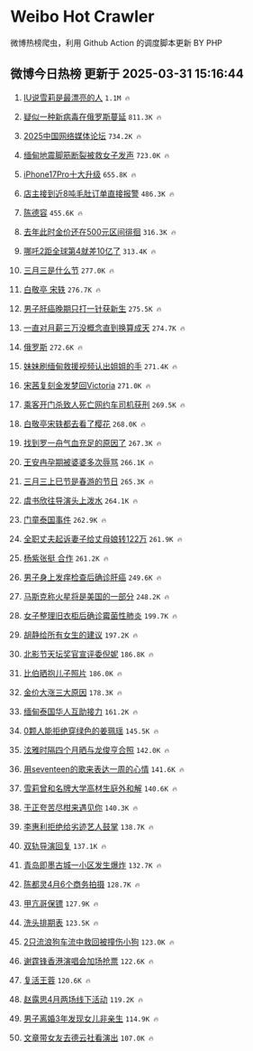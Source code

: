 # Weibo Hot Crawler 



微博热榜爬虫，利用 Github Action 的调度脚本更新 BY PHP 


## 微博今日热榜 更新于 2025-03-31 15:16:44 
1. [IU说雪莉是最漂亮的人](https://s.weibo.com/weibo?q=%23IU%E8%AF%B4%E9%9B%AA%E8%8E%89%E6%98%AF%E6%9C%80%E6%BC%82%E4%BA%AE%E7%9A%84%E4%BA%BA%23&t=31&band_rank=1&Refer=top) `1.1M 🔥` 

1. [疑似一种新病毒在俄罗斯蔓延](https://s.weibo.com/weibo?q=%23%E7%96%91%E4%BC%BC%E4%B8%80%E7%A7%8D%E6%96%B0%E7%97%85%E6%AF%92%E5%9C%A8%E4%BF%84%E7%BD%97%E6%96%AF%E8%94%93%E5%BB%B6%23&t=31&band_rank=2&Refer=top) `811.3K 🔥` 

1. [2025中国网络媒体论坛](https://s.weibo.com/weibo?q=%232025%E4%B8%AD%E5%9B%BD%E7%BD%91%E7%BB%9C%E5%AA%92%E4%BD%93%E8%AE%BA%E5%9D%9B%23&t=31&band_rank=3&Refer=top) `734.2K 🔥` 

1. [缅甸地震脚筋断裂被救女子发声](https://s.weibo.com/weibo?q=%23%E7%BC%85%E7%94%B8%E5%9C%B0%E9%9C%87%E8%84%9A%E7%AD%8B%E6%96%AD%E8%A3%82%E8%A2%AB%E6%95%91%E5%A5%B3%E5%AD%90%E5%8F%91%E5%A3%B0%23&t=31&band_rank=4&Refer=top) `723.0K 🔥` 

1. [iPhone17Pro十大升级](https://s.weibo.com/weibo?q=%23iPhone17Pro%E5%8D%81%E5%A4%A7%E5%8D%87%E7%BA%A7%23&t=31&band_rank=5&Refer=top) `655.8K 🔥` 

1. [店主接到近8吨毛肚订单直接报警](https://s.weibo.com/weibo?q=%23%E5%BA%97%E4%B8%BB%E6%8E%A5%E5%88%B0%E8%BF%918%E5%90%A8%E6%AF%9B%E8%82%9A%E8%AE%A2%E5%8D%95%E7%9B%B4%E6%8E%A5%E6%8A%A5%E8%AD%A6%23&t=31&band_rank=6&Refer=top) `486.3K 🔥` 

1. [陈德容](https://s.weibo.com/weibo?q=%E9%99%88%E5%BE%B7%E5%AE%B9&t=31&band_rank=7&Refer=top) `455.6K 🔥` 

1. [去年此时金价还在500元区间徘徊](https://s.weibo.com/weibo?q=%23%E5%8E%BB%E5%B9%B4%E6%AD%A4%E6%97%B6%E9%87%91%E4%BB%B7%E8%BF%98%E5%9C%A8500%E5%85%83%E5%8C%BA%E9%97%B4%E5%BE%98%E5%BE%8A%23&t=31&band_rank=8&Refer=top) `316.3K 🔥` 

1. [哪吒2距全球第4就差10亿了](https://s.weibo.com/weibo?q=%23%E5%93%AA%E5%90%922%E8%B7%9D%E5%85%A8%E7%90%83%E7%AC%AC4%E5%B0%B1%E5%B7%AE10%E4%BA%BF%E4%BA%86%23&t=31&band_rank=9&Refer=top) `313.4K 🔥` 

1. [三月三是什么节](https://s.weibo.com/weibo?q=%23%E4%B8%89%E6%9C%88%E4%B8%89%E6%98%AF%E4%BB%80%E4%B9%88%E8%8A%82%23&t=31&band_rank=10&Refer=top) `277.0K 🔥` 

1. [白敬亭 宋轶](https://s.weibo.com/weibo?q=%E7%99%BD%E6%95%AC%E4%BA%AD%20%E5%AE%8B%E8%BD%B6&t=31&band_rank=11&Refer=top) `276.7K 🔥` 

1. [男子肝癌晚期只打一针获新生](https://s.weibo.com/weibo?q=%23%E7%94%B7%E5%AD%90%E8%82%9D%E7%99%8C%E6%99%9A%E6%9C%9F%E5%8F%AA%E6%89%93%E4%B8%80%E9%92%88%E8%8E%B7%E6%96%B0%E7%94%9F%23&t=31&band_rank=12&Refer=top) `275.5K 🔥` 

1. [一直对月薪三万没概念直到换算成天](https://s.weibo.com/weibo?q=%E4%B8%80%E7%9B%B4%E5%AF%B9%E6%9C%88%E8%96%AA%E4%B8%89%E4%B8%87%E6%B2%A1%E6%A6%82%E5%BF%B5%E7%9B%B4%E5%88%B0%E6%8D%A2%E7%AE%97%E6%88%90%E5%A4%A9&t=31&band_rank=13&Refer=top) `274.7K 🔥` 

1. [俄罗斯](https://s.weibo.com/weibo?q=%E4%BF%84%E7%BD%97%E6%96%AF&t=31&band_rank=14&Refer=top) `272.6K 🔥` 

1. [妹妹刷缅甸救援视频认出姐姐的手](https://s.weibo.com/weibo?q=%23%E5%A6%B9%E5%A6%B9%E5%88%B7%E7%BC%85%E7%94%B8%E6%95%91%E6%8F%B4%E8%A7%86%E9%A2%91%E8%AE%A4%E5%87%BA%E5%A7%90%E5%A7%90%E7%9A%84%E6%89%8B%23&t=31&band_rank=15&Refer=top) `271.4K 🔥` 

1. [宋茜复刻金发梦回Victoria](https://s.weibo.com/weibo?q=%23%E5%AE%8B%E8%8C%9C%E5%A4%8D%E5%88%BB%E9%87%91%E5%8F%91%E6%A2%A6%E5%9B%9EVictoria%23&t=31&band_rank=16&Refer=top) `271.0K 🔥` 

1. [乘客开门杀致人死亡网约车司机获刑](https://s.weibo.com/weibo?q=%23%E4%B9%98%E5%AE%A2%E5%BC%80%E9%97%A8%E6%9D%80%E8%87%B4%E4%BA%BA%E6%AD%BB%E4%BA%A1%E7%BD%91%E7%BA%A6%E8%BD%A6%E5%8F%B8%E6%9C%BA%E8%8E%B7%E5%88%91%23&t=31&band_rank=17&Refer=top) `269.5K 🔥` 

1. [白敬亭宋轶都去看了樱花](https://s.weibo.com/weibo?q=%23%E7%99%BD%E6%95%AC%E4%BA%AD%E5%AE%8B%E8%BD%B6%E9%83%BD%E5%8E%BB%E7%9C%8B%E4%BA%86%E6%A8%B1%E8%8A%B1%23&t=31&band_rank=18&Refer=top) `268.0K 🔥` 

1. [找到罗一舟气血充足的原因了](https://s.weibo.com/weibo?q=%23%E6%89%BE%E5%88%B0%E7%BD%97%E4%B8%80%E8%88%9F%E6%B0%94%E8%A1%80%E5%85%85%E8%B6%B3%E7%9A%84%E5%8E%9F%E5%9B%A0%E4%BA%86%23&t=31&band_rank=19&Refer=top) `267.3K 🔥` 

1. [王安冉孕期被婆婆多次辱骂](https://s.weibo.com/weibo?q=%23%E7%8E%8B%E5%AE%89%E5%86%89%E5%AD%95%E6%9C%9F%E8%A2%AB%E5%A9%86%E5%A9%86%E5%A4%9A%E6%AC%A1%E8%BE%B1%E9%AA%82%23&t=31&band_rank=20&Refer=top) `266.1K 🔥` 

1. [三月三上巳节是春游的节日](https://s.weibo.com/weibo?q=%23%E4%B8%89%E6%9C%88%E4%B8%89%E4%B8%8A%E5%B7%B3%E8%8A%82%E6%98%AF%E6%98%A5%E6%B8%B8%E7%9A%84%E8%8A%82%E6%97%A5%23&t=31&band_rank=21&Refer=top) `265.3K 🔥` 

1. [虞书欣往导演头上泼水](https://s.weibo.com/weibo?q=%23%E8%99%9E%E4%B9%A6%E6%AC%A3%E5%BE%80%E5%AF%BC%E6%BC%94%E5%A4%B4%E4%B8%8A%E6%B3%BC%E6%B0%B4%23&t=31&band_rank=22&Refer=top) `264.1K 🔥` 

1. [门童泰国事件](https://s.weibo.com/weibo?q=%E9%97%A8%E7%AB%A5%E6%B3%B0%E5%9B%BD%E4%BA%8B%E4%BB%B6&t=31&band_rank=23&Refer=top) `262.9K 🔥` 

1. [全职丈夫起诉妻子给丈母娘转122万](https://s.weibo.com/weibo?q=%23%E5%85%A8%E8%81%8C%E4%B8%88%E5%A4%AB%E8%B5%B7%E8%AF%89%E5%A6%BB%E5%AD%90%E7%BB%99%E4%B8%88%E6%AF%8D%E5%A8%98%E8%BD%AC122%E4%B8%87%23&t=31&band_rank=24&Refer=top) `261.9K 🔥` 

1. [杨紫张挺 合作](https://s.weibo.com/weibo?q=%E6%9D%A8%E7%B4%AB%E5%BC%A0%E6%8C%BA%20%E5%90%88%E4%BD%9C&t=31&band_rank=25&Refer=top) `261.2K 🔥` 

1. [男子身上发痒检查后确诊肝癌](https://s.weibo.com/weibo?q=%23%E7%94%B7%E5%AD%90%E8%BA%AB%E4%B8%8A%E5%8F%91%E7%97%92%E6%A3%80%E6%9F%A5%E5%90%8E%E7%A1%AE%E8%AF%8A%E8%82%9D%E7%99%8C%23&t=31&band_rank=26&Refer=top) `249.6K 🔥` 

1. [马斯克称火星将是美国的一部分](https://s.weibo.com/weibo?q=%23%E9%A9%AC%E6%96%AF%E5%85%8B%E7%A7%B0%E7%81%AB%E6%98%9F%E5%B0%86%E6%98%AF%E7%BE%8E%E5%9B%BD%E7%9A%84%E4%B8%80%E9%83%A8%E5%88%86%23&t=31&band_rank=27&Refer=top) `248.2K 🔥` 

1. [女子整理旧衣柜后确诊霉菌性肺炎](https://s.weibo.com/weibo?q=%23%E5%A5%B3%E5%AD%90%E6%95%B4%E7%90%86%E6%97%A7%E8%A1%A3%E6%9F%9C%E5%90%8E%E7%A1%AE%E8%AF%8A%E9%9C%89%E8%8F%8C%E6%80%A7%E8%82%BA%E7%82%8E%23&t=31&band_rank=28&Refer=top) `199.7K 🔥` 

1. [胡静给所有女生的建议](https://s.weibo.com/weibo?q=%E8%83%A1%E9%9D%99%E7%BB%99%E6%89%80%E6%9C%89%E5%A5%B3%E7%94%9F%E7%9A%84%E5%BB%BA%E8%AE%AE&t=31&band_rank=29&Refer=top) `197.2K 🔥` 

1. [北影节天坛奖官宣评委倪妮](https://s.weibo.com/weibo?q=%23%E5%8C%97%E5%BD%B1%E8%8A%82%E5%A4%A9%E5%9D%9B%E5%A5%96%E5%AE%98%E5%AE%A3%E8%AF%84%E5%A7%94%E5%80%AA%E5%A6%AE%23&t=31&band_rank=30&Refer=top) `186.8K 🔥` 

1. [比伯晒抱儿子照片](https://s.weibo.com/weibo?q=%23%E6%AF%94%E4%BC%AF%E6%99%92%E6%8A%B1%E5%84%BF%E5%AD%90%E7%85%A7%E7%89%87%23&t=31&band_rank=31&Refer=top) `186.0K 🔥` 

1. [金价大涨三大原因](https://s.weibo.com/weibo?q=%23%E9%87%91%E4%BB%B7%E5%A4%A7%E6%B6%A8%E4%B8%89%E5%A4%A7%E5%8E%9F%E5%9B%A0%23&t=31&band_rank=32&Refer=top) `178.3K 🔥` 

1. [缅甸泰国华人互助接力](https://s.weibo.com/weibo?q=%23%E7%BC%85%E7%94%B8%E6%B3%B0%E5%9B%BD%E5%8D%8E%E4%BA%BA%E4%BA%92%E5%8A%A9%E6%8E%A5%E5%8A%9B%23&t=31&band_rank=33&Refer=top) `161.2K 🔥` 

1. [0颗人能拒绝穿绿色的姜珮瑶](https://s.weibo.com/weibo?q=0%E9%A2%97%E4%BA%BA%E8%83%BD%E6%8B%92%E7%BB%9D%E7%A9%BF%E7%BB%BF%E8%89%B2%E7%9A%84%E5%A7%9C%E7%8F%AE%E7%91%B6&t=31&band_rank=34&Refer=top) `145.5K 🔥` 

1. [泫雅时隔四个月晒与龙俊亨合照](https://s.weibo.com/weibo?q=%23%E6%B3%AB%E9%9B%85%E6%97%B6%E9%9A%94%E5%9B%9B%E4%B8%AA%E6%9C%88%E6%99%92%E4%B8%8E%E9%BE%99%E4%BF%8A%E4%BA%A8%E5%90%88%E7%85%A7%23&t=31&band_rank=35&Refer=top) `142.0K 🔥` 

1. [用seventeen的歌来表达一周的心情](https://s.weibo.com/weibo?q=%E7%94%A8seventeen%E7%9A%84%E6%AD%8C%E6%9D%A5%E8%A1%A8%E8%BE%BE%E4%B8%80%E5%91%A8%E7%9A%84%E5%BF%83%E6%83%85&t=31&band_rank=36&Refer=top) `141.6K 🔥` 

1. [雪莉曾和名牌大学高材生庭外和解](https://s.weibo.com/weibo?q=%23%E9%9B%AA%E8%8E%89%E6%9B%BE%E5%92%8C%E5%90%8D%E7%89%8C%E5%A4%A7%E5%AD%A6%E9%AB%98%E6%9D%90%E7%94%9F%E5%BA%AD%E5%A4%96%E5%92%8C%E8%A7%A3%23&t=31&band_rank=37&Refer=top) `140.6K 🔥` 

1. [于正夸苦尽柑来遇见你](https://s.weibo.com/weibo?q=%E4%BA%8E%E6%AD%A3%E5%A4%B8%E8%8B%A6%E5%B0%BD%E6%9F%91%E6%9D%A5%E9%81%87%E8%A7%81%E4%BD%A0&t=31&band_rank=38&Refer=top) `140.3K 🔥` 

1. [李惠利拒绝给劣迹艺人鼓掌](https://s.weibo.com/weibo?q=%23%E6%9D%8E%E6%83%A0%E5%88%A9%E6%8B%92%E7%BB%9D%E7%BB%99%E5%8A%A3%E8%BF%B9%E8%89%BA%E4%BA%BA%E9%BC%93%E6%8E%8C%23&t=31&band_rank=39&Refer=top) `138.7K 🔥` 

1. [双轨导演回复](https://s.weibo.com/weibo?q=%23%E5%8F%8C%E8%BD%A8%E5%AF%BC%E6%BC%94%E5%9B%9E%E5%A4%8D%23&t=31&band_rank=40&Refer=top) `137.1K 🔥` 

1. [青岛即墨古城一小区发生爆炸](https://s.weibo.com/weibo?q=%23%E9%9D%92%E5%B2%9B%E5%8D%B3%E5%A2%A8%E5%8F%A4%E5%9F%8E%E4%B8%80%E5%B0%8F%E5%8C%BA%E5%8F%91%E7%94%9F%E7%88%86%E7%82%B8%23&t=31&band_rank=41&Refer=top) `132.7K 🔥` 

1. [陈都灵4月6个商务拍摄](https://s.weibo.com/weibo?q=%23%E9%99%88%E9%83%BD%E7%81%B54%E6%9C%886%E4%B8%AA%E5%95%86%E5%8A%A1%E6%8B%8D%E6%91%84%23&t=31&band_rank=42&Refer=top) `128.7K 🔥` 

1. [甲亢哥保镖](https://s.weibo.com/weibo?q=%E7%94%B2%E4%BA%A2%E5%93%A5%E4%BF%9D%E9%95%96&t=31&band_rank=43&Refer=top) `127.9K 🔥` 

1. [洗头排期表](https://s.weibo.com/weibo?q=%E6%B4%97%E5%A4%B4%E6%8E%92%E6%9C%9F%E8%A1%A8&t=31&band_rank=44&Refer=top) `123.5K 🔥` 

1. [2只流浪狗车流中救回被撞伤小狗](https://s.weibo.com/weibo?q=%232%E5%8F%AA%E6%B5%81%E6%B5%AA%E7%8B%97%E8%BD%A6%E6%B5%81%E4%B8%AD%E6%95%91%E5%9B%9E%E8%A2%AB%E6%92%9E%E4%BC%A4%E5%B0%8F%E7%8B%97%23&t=31&band_rank=45&Refer=top) `123.0K 🔥` 

1. [谢霆锋香港演唱会加场抢票](https://s.weibo.com/weibo?q=%E8%B0%A2%E9%9C%86%E9%94%8B%E9%A6%99%E6%B8%AF%E6%BC%94%E5%94%B1%E4%BC%9A%E5%8A%A0%E5%9C%BA%E6%8A%A2%E7%A5%A8&t=31&band_rank=46&Refer=top) `122.6K 🔥` 

1. [复活王蓉](https://s.weibo.com/weibo?q=%E5%A4%8D%E6%B4%BB%E7%8E%8B%E8%93%89&t=31&band_rank=47&Refer=top) `120.6K 🔥` 

1. [赵露思4月两场线下活动](https://s.weibo.com/weibo?q=%23%E8%B5%B5%E9%9C%B2%E6%80%9D4%E6%9C%88%E4%B8%A4%E5%9C%BA%E7%BA%BF%E4%B8%8B%E6%B4%BB%E5%8A%A8%23&t=31&band_rank=48&Refer=top) `119.2K 🔥` 

1. [男子离婚3年发现女儿非亲生](https://s.weibo.com/weibo?q=%23%E7%94%B7%E5%AD%90%E7%A6%BB%E5%A9%9A3%E5%B9%B4%E5%8F%91%E7%8E%B0%E5%A5%B3%E5%84%BF%E9%9D%9E%E4%BA%B2%E7%94%9F%23&t=31&band_rank=49&Refer=top) `114.9K 🔥` 

1. [文章带女友去德云社看演出](https://s.weibo.com/weibo?q=%23%E6%96%87%E7%AB%A0%E5%B8%A6%E5%A5%B3%E5%8F%8B%E5%8E%BB%E5%BE%B7%E4%BA%91%E7%A4%BE%E7%9C%8B%E6%BC%94%E5%87%BA%23&t=31&band_rank=50&Refer=top) `107.0K 🔥` 

